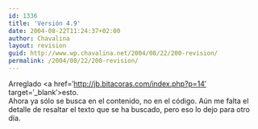 ```yaml
---
id: 1336
title: 'Versión 4.9'
date: 2004-08-22T11:24:37+02:00
author: Chavalina
layout: revision
guid: http://www.wp.chavalina.net/2004/08/22/200-revision/
permalink: /2004/08/22/200-revision/
---
```

Arreglado <a href=′http://jb.bitacoras.com/index.php?p=14′ target=′_blank′>esto</a>.  
Ahora ya sólo se busca en el contenido, no en el código. Aún me falta el detalle de resaltar el texto que se ha buscado, pero eso lo dejo para otro día.